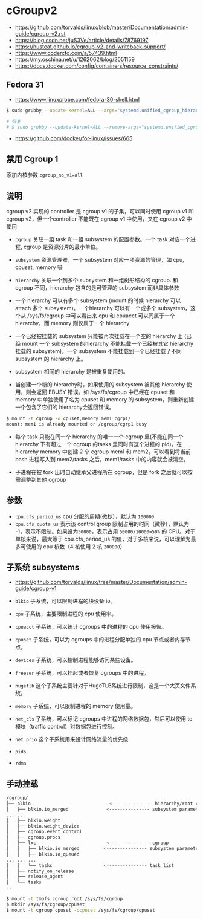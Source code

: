 # cGroupv2

* https://github.com/torvalds/linux/blob/master/Documentation/admin-guide/cgroup-v2.rst
* https://blog.csdn.net/juS3Ve/article/details/78769197
* https://hustcat.github.io/cgroup-v2-and-writeback-support/
* https://www.codercto.com/a/57439.html
* https://my.oschina.net/u/1262062/blog/2051159
* https://docs.docker.com/config/containers/resource_constraints/

## Fedora 31

* https://www.linuxprobe.com/fedora-30-shell.html

```bash
$ sudo grubby --update-kernel=ALL --args="systemd.unified_cgroup_hierarchy=0"

# 恢复
# $ sudo grubby --update-kernel=ALL --remove-args="systemd.unified_cgroup_hierarchy=0"
```

* https://github.com/docker/for-linux/issues/665

## 禁用 Cgroup 1

添加内核参数 `cgroup_no_v1=all`

## 说明

cgroup v2 实现的 controller 是 cgroup v1 的子集，可以同时使用 cgroup v1 和 cgroup v2，但一个controller 不能既在 cgroup v1 中使用，又在 cgroup v2 中使用

* `cgroup` 关联一组 task 和一组 subsystem 的配置参数。一个 task 对应一个进程, cgroup 是资源分片的最小单位。
* `subsystem` 资源管理器，一个 subsystem 对应一项资源的管理，如 cpu, cpuset, memory 等
* `hierarchy` 关联一个到多个 subsystem 和一组树形结构的 cgroup. 和 cgroup 不同，hierarchy 包含的是可管理的 subsystem 而非具体参数

* 一个 hierarchy 可以有多个 subsystem (mount 的时候 hierarchy 可以 attach 多个 subsystem)。一个hierarchy 可以有一个或多个 subsystem，这个从 /sys/fs/cgroup 中可以看出来 cpu 和 cpuacct 可以同属于一个 hierarchy，而 memory 则仅属于一个 hierarchy

* 一个已经被挂载的 subsystem 只能被再次挂载在一个空的 hierarchy 上 (已经 mount 一个 subsystem 的hierarchy 不能挂载一个已经被其它 hierarchy 挂载的 subsystem)。一个 subsystem 不能挂载到一个已经挂载了不同 subsystem 的 hierarchy 上。

* subsystem 相同的 hierarchy 是被重复使用的。

* 当创建一个新的 hierarchy时，如果使用的 subsystem 被其他 hierarchy 使用，则会返回 EBUSY 错误。如 /sys/fs/cgroup 中已经在 cpuset 和 memory 中单独使用了名为 cpuset 和 memory 的 subsystem，则重新创建一个包含了它们的 hierarchy会返回错误。

```bash
$ mount -t cgroup -o cpuset,memory mem1 cgrp1/
mount: mem1 is already mounted or /cgroup/cgrp1 busy
```

* 每个 task 只能在同一个 hierarchy 的唯一一个 cgroup 里(不能在同一个 hierarchy 下有超过一个 cgroup 的tasks 里同时有这个进程的 pid)。在 hierarchy memory 中创建 2 个 cgroup mem1 和 mem2，可以看到将当前bash 进程写入到 mem2/tasks 之后，mem1/tasks 中的内容就会被清空。

* 子进程在被 fork 出时自动继承父进程所在 cgroup，但是 fork 之后就可以按需调整到其他 cgroup

## 参数

* `cpu.cfs_period_us` cpu 分配的周期(微秒），默认为 `100000`
* `cpu.cfs_quota_us` 表示该 control group 限制占用的时间（微秒），默认为 -1，表示不限制。如果设为`50000`，表示占用 `50000/10000=50%` 的 CPU。对于单核来说，最大等于 cpu.cfs_period_us 的值，对于多核来说，可以理解为最多可使用的 cpu 核数（4 核使用 2 核 `200000`）

## 子系统 subsystems

* https://github.com/torvalds/linux/tree/master/Documentation/admin-guide/cgroup-v1

* `blkio` 子系统，可以限制进程的块设备 io。
* `cpu` 子系统，主要限制进程的 cpu 使用率。
* `cpuacct` 子系统，可以统计 cgroups 中的进程的 cpu 使用报告。
* `cpuset` 子系统，可以为 cgroups 中的进程分配单独的 cpu 节点或者内存节点。
* `devices` 子系统，可以控制进程能够访问某些设备。
* `freezer` 子系统，可以挂起或者恢复 cgroups 中的进程。
* `hugetlb` 这个子系统主要针对于HugeTLB系统进行限制，这是一个大页文件系统。
* `memory` 子系统，可以限制进程的 memory 使用量。
* `net_cls` 子系统，可以标记 cgroups 中进程的网络数据包，然后可以使用 tc 模块（traffic control）对数据包进行控制。
* `net_prio` 这个子系统用来设计网络流量的优先级
* `pids`
* `rdma`

## 手动挂载

```bash
/cgroup/
├── blkio                             <--------------- hierarchy/root cgroup
│   ├── blkio.io_merged              <--------------- subsystem parameter
... ...
│   ├── blkio.weight
│   ├── blkio.weight_device
│   ├── cgroup.event_control
│   ├── cgroup.procs
│   ├── lxc                          <--------------- cgroup
│   │   ├── blkio.io_merged         <--------------- subsystem parameter
│   │   ├── blkio.io_queued
... ... ...
│   │   └── tasks                   <--------------- task list
│   ├── notify_on_release
│   ├── release_agent
│   └── tasks
...

```

```bash
$ mount -t tmpfs cgroup_root /sys/fs/cgroup
$ mkdir /sys/fs/cgroup/cpuset
$ mount -t cgroup cpuset -ocpuset /sys/fs/cgroup/cpuset
```
